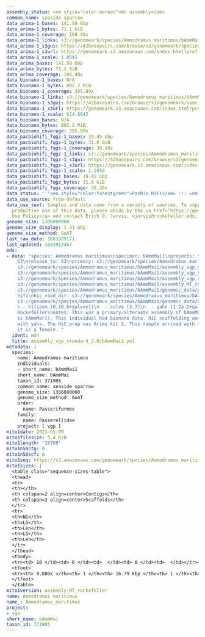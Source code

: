 ```yaml
---
assembly_status: <em style="color:maroon">No assembly</em>
common_name: seaside sparrow
data_arima-1_bases: 141.58 Gbp
data_arima-1_bytes: 71.1 GiB
data_arima-1_coverage: 108.40x
data_arima-1_links: s3://genomeark/species/Ammodramus_maritimus/bAmmMai1/genomic_data/arima/<br>
data_arima-1_s3gui: https://42basepairs.com/browse/s3/genomeark/species/Ammodramus_maritimus/bAmmMai1/genomic_data/arima/
data_arima-1_s3url: https://genomeark.s3.amazonaws.com/index.html?prefix=species/Ammodramus_maritimus/bAmmMai1/genomic_data/arima/
data_arima-1_scale: 1.8545
data_arima_bases: 141.58 Gbp
data_arima_bytes: 71.1 GiB
data_arima_coverage: 108.40x
data_bionano-1_bases: N/A
data_bionano-1_bytes: 802.2 MiB
data_bionano-1_coverage: 395.89x
data_bionano-1_links: s3://genomeark/species/Ammodramus_maritimus/bAmmMai1/genomic_data/bionano/<br>
data_bionano-1_s3gui: https://42basepairs.com/browse/s3/genomeark/species/Ammodramus_maritimus/bAmmMai1/genomic_data/bionano/
data_bionano-1_s3url: https://genomeark.s3.amazonaws.com/index.html?prefix=species/Ammodramus_maritimus/bAmmMai1/genomic_data/bionano/
data_bionano-1_scale: 614.6642
data_bionano_bases: N/A
data_bionano_bytes: 802.2 MiB
data_bionano_coverage: 395.89x
data_pacbiohifi_fqgz-1_bases: 39.45 Gbp
data_pacbiohifi_fqgz-1_bytes: 31.0 GiB
data_pacbiohifi_fqgz-1_coverage: 30.20x
data_pacbiohifi_fqgz-1_links: s3://genomeark/species/Ammodramus_maritimus/bAmmMai1/genomic_data/pacbio_hifi/<br>
data_pacbiohifi_fqgz-1_s3gui: https://42basepairs.com/browse/s3/genomeark/species/Ammodramus_maritimus/bAmmMai1/genomic_data/pacbio_hifi/
data_pacbiohifi_fqgz-1_s3url: https://genomeark.s3.amazonaws.com/index.html?prefix=species/Ammodramus_maritimus/bAmmMai1/genomic_data/pacbio_hifi/
data_pacbiohifi_fqgz-1_scale: 1.1850
data_pacbiohifi_fqgz_bases: 39.45 Gbp
data_pacbiohifi_fqgz_bytes: 31.0 GiB
data_pacbiohifi_fqgz_coverage: 30.20x
data_status: '''<em style="color:forestgreen">PacBio HiFi</em> ::: <em style="color:forestgreen">Arima</em>'''
data_use_source: from-default
data_use_text: Samples and data come from a variety of sources. To support fair and
  productive use of this data, please abide by the <a href="https://genome10k.soe.ucsc.edu/data-use-policies/">Data
  Use Policy</a> and contact Erich D. Jarvis, ejarvis@rockefeller.edu, with any questions.
genome_size: 1306000000
genome_size_display: 1.31 Gbp
genome_size_method: GoAT
last_raw_data: 1683389171
last_updated: 1683913467
mds:
- data: "species: Ammodramus maritimus\nspecimen: bAmmMai1\nprojects: \n  - vgp\ndata_location:
    S3\nrelease_to: S3\nprimary: s3://genomeark/species/Ammodramus_maritimus/bAmmMai1/assembly_vgp_standard_2.0/bAmmMai1.standard.pri.20230512.fasta.gz\nhaplotigs:
    s3://genomeark/species/Ammodramus_maritimus/bAmmMai1/assembly_vgp_standard_2.0/bAmmMai1.standard.alt.20230512.fasta.gz\npretext:
    s3://genomeark/species/Ammodramus_maritimus/bAmmMai1/assembly_vgp_standard_2.0/evaluation/pri/pretext/bAmmMai1_pri__s2.heatmap.pretext\nkmer_spectra_img:
    s3://genomeark/species/Ammodramus_maritimus/bAmmMai1/assembly_vgp_standard_2.0/evaluation/merqury/bAmmMai1_png/\nmito:
    s3://genomeark/species/Ammodramus_maritimus/bAmmMai1/assembly_MT_rockefeller/bAmmMai1.MT.20230509.fasta.gz\npacbio_read_dir:
    s3://genomeark/species/Ammodramus_maritimus/bAmmMai1/genomic_data/pacbio_hifi/\npacbio_read_type:
    hifi\nhic_read_dir: s3://genomeark/species/Ammodramus_maritimus/bAmmMai1/genomic_data/arima/\nbionano_cmap_dir:
    s3://genomeark/species/Ammodramus_maritimus/bAmmMai1/genomic_data/bionano/\npipeline:\n
    \ - hifiasm (0.18.8+galaxy1)\n  - solve (3.7)\n  - yahs (1.2a.2+galaxy1)\nassembled_by_group:
    Rockefeller\nnotes: This was a primary/alternate assembly of bAmmMai1 (VGL ID
    is bAmmMar1). This individual had bionano data. HiC scaffolding was performed
    with yahs. The HiC prep was Arima kit 2. This sample arrived with metadata indicating
    it is a female. "
  ident: md4
  title: assembly_vgp_standard_2.0/bAmmMai1.yml
metadata: |
  species:
    name: Ammodramus maritimus
    individuals:
    - short_name: bAmmMai1
    short_name: bAmmMai
    taxon_id: 371905
    common_name: seaside sparrow
    genome_size: 1306000000
    genome_size_method: GoAT
    order:
      name: Passeriformes
    family:
      name: Passerellidae
    project: [ vgp ]
mito1date: 2023-05-09
mito1filesize: 5.4 KiB
mito1length: '16789'
mito1n50ctg: 0
mito1n50scf: 0
mito1seq: https://s3.amazonaws.com/genomeark/species/Ammodramus_maritimus/bAmmMai1/assembly_MT_rockefeller/bAmmMai1.MT.20230509.fasta.gz
mito1sizes: |
  <table class="sequence-sizes-table">
  <thead>
  <tr>
  <th></th>
  <th colspan=2 align=center>Contigs</th>
  <th colspan=2 align=center>Scaffolds</th>
  </tr>
  <tr>
  <th>NG</th>
  <th>LG</th>
  <th>Len</th>
  <th>LG</th>
  <th>Len</th>
  </tr>
  </thead>
  <tbody>
  <tr><td> 10 </td><td> 0 </td><td>  </td><td> 0 </td><td>  </td></tr><tr><td> 20 </td><td> 0 </td><td>  </td><td> 0 </td><td>  </td></tr><tr><td> 30 </td><td> 0 </td><td>  </td><td> 0 </td><td>  </td></tr><tr><td> 40 </td><td> 0 </td><td>  </td><td> 0 </td><td>  </td></tr><tr style="background-color:#cccccc;"><td> 50 </td><td> 0 </td><td style="background-color:#ff8888;">  </td><td> 0 </td><td style="background-color:#ff8888;">  </td></tr><tr><td> 60 </td><td> 0 </td><td>  </td><td> 0 </td><td>  </td></tr><tr><td> 70 </td><td> 0 </td><td>  </td><td> 0 </td><td>  </td></tr><tr><td> 80 </td><td> 0 </td><td>  </td><td> 0 </td><td>  </td></tr><tr><td> 90 </td><td> 0 </td><td>  </td><td> 0 </td><td>  </td></tr><tr><td> 100 </td><td> 0 </td><td>  </td><td> 0 </td><td>  </td></tr></tbody>
  <tfoot>
  <tr><th> 0.000x </th><th> 1 </th><th> 16.79 Kbp </th><th> 1 </th><th> 16.79 Kbp </th></tr>
  </tfoot>
  </table>
mito1version: assembly_MT_rockefeller
name: Ammodramus maritimus
name_: Ammodramus_maritimus
project:
- vgp
short_name: bAmmMai
taxon_id: 371905
---
```

